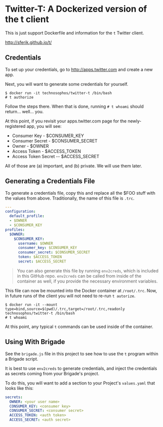 # Twitter-T: A Dockerized version of the t client

This is just support Dockerfile and information for the `t` Twitter client.

http://sferik.github.io/t/

## Credentials

To set up your credentials, go to http://apps.twitter.com and create a new app.

Next, you will want to generate some credentials for yourself.

```console
$ docker run -it technosophos/twitter-t /bin/bash
# t authorize
```

Follow the steps there. When that is done, running `# t whoami` should return... well... you.

At this point, if you revisit your apps.twitter.com page for the newly-registered
app, you will see:

- Consumer Key - $CONSUMER_KEY
- Consumer Secret - $CONSUMER_SECRET
- Owner - $OWNER
- Access Token - $ACCESS_TOKEN
- Access Token Secret -- $ACCESS_SECRET

All of those are (a) important, and (b) private. We will use them later.

## Generating a Credentials File

To generate a credentials file, copy this and replace all the $FOO stuff with
the values from above. Traditionally, the name of this file is `.trc`.

```yaml
---
configuration:
  default_profile:
  - $OWNER
  - $CONSUMER_KEY
profiles:
  $OWNER:
    $CONSUMER_KEY:
      username: $OWNER
      consumer_key: $CONSUMER_KEY
      consumer_secret: $CONSUMER_SECRET
      token: $ACCESS_TOKEN
      secret: $ACCESS_SECRET
```

> You can also generate this file by running `env2creds`, which is included in this GitHub repo.
> `env2creds` can be called from inside of the container as well, if you provide
> the necessary environment variables.

This file can now be mounted into the Docker container at `/root/.trc`. Now, in
future runs of the client you will not need to re-run `t autorize`.

```console
$ docker run -it --mount type=bind,source=$(pwd)/.trc,target=/root/.trc,readonly  technosophos/twitter-t /bin/bash
# t whoami
```

At this point, any typical `t` commands can be used inside of the container.

## Using With Brigade

See the `brigade.js` file in this project to see how to use the `t` program within
a Brigade script.

It is best to use `env2creds` to generate credentials, and inject the credentials
as secrets coming from your Brigade's project.

To do this, you will want to add a section to your Project's `values.yaml` that
looks like this:

```yaml
secrets:
  OWNER: <your user name>
  CONSUMER_KEY: <consumer key>
  CONSUMER_SECRET: <consumer secret>
  ACCESS_TOKEN: <auth token>
  ACCESS_SECRET: <auth secret>
```

